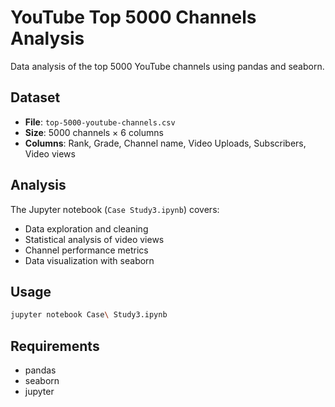 # YouTube Top 5000 Channels Analysis

Data analysis of the top 5000 YouTube channels using pandas and seaborn.

## Dataset
- **File**: `top-5000-youtube-channels.csv`
- **Size**: 5000 channels × 6 columns
- **Columns**: Rank, Grade, Channel name, Video Uploads, Subscribers, Video views

## Analysis
The Jupyter notebook (`Case Study3.ipynb`) covers:
- Data exploration and cleaning
- Statistical analysis of video views
- Channel performance metrics
- Data visualization with seaborn

## Usage
```bash
jupyter notebook Case\ Study3.ipynb
```

## Requirements
- pandas
- seaborn
- jupyter
